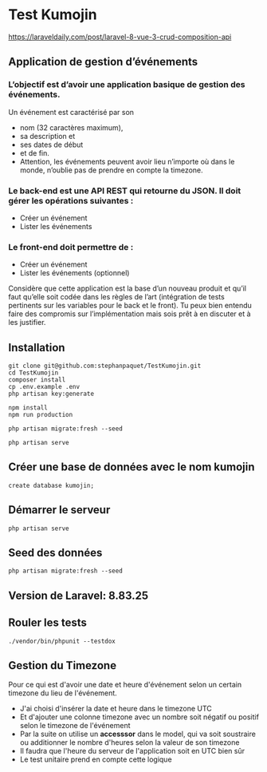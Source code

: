 # Test Kumojin

https://laraveldaily.com/post/laravel-8-vue-3-crud-composition-api

## Application de gestion d’événements

### L’objectif est d’avoir une application basique de gestion des événements.

Un événement est caractérisé par son

- nom (32 caractères maximum),
- sa description et
- ses dates de début
- et de fin.
- Attention, les événements peuvent avoir lieu n’importe où dans le monde, n’oublie pas de prendre en compte la
  timezone.

### Le back-end est une API REST qui retourne du JSON. Il doit gérer les opérations suivantes :

- Créer un événement
- Lister les événements

### Le front-end doit permettre de :

- Créer un événement
- Lister les événements (optionnel)

Considère que cette application est la base d’un nouveau produit et qu’il faut qu’elle soit codée dans les règles de
l’art
(intégration de tests pertinents sur les variables pour le back et le front).
Tu peux bien entendu faire des compromis sur l’implémentation mais sois prêt à en discuter et à les justifier.

## Installation

```
git clone git@github.com:stephanpaquet/TestKumojin.git
cd TestKumojin
composer install
cp .env.example .env
php artisan key:generate

npm install
npm run production

php artisan migrate:fresh --seed

php artisan serve 
```

## Créer une base de données avec le nom kumojin

```
create database kumojin;
```

## Démarrer le serveur

```
php artisan serve
```

## Seed des données

```
php artisan migrate:fresh --seed
```

## Version de Laravel: 8.83.25

## Rouler les tests

```
./vendor/bin/phpunit --testdox
```

## Gestion du Timezone

Pour ce qui est d'avoir une date et heure d'événement selon un certain timezone du lieu de l'événement.

- J'ai choisi d'insérer la date et heure dans le timezone UTC
- Et d'ajouter une colonne timezone avec un nombre soit négatif ou positif selon le timezone de l'événement
- Par la suite on utilise un **accesssor** dans le model, qui va soit soustraire ou additionner le nombre d'heures selon
  la valeur de
  son timezone
- Il faudra que l'heure du serveur de l'application soit en UTC bien sûr
- Le test unitaire prend en compte cette logique
